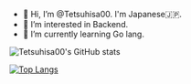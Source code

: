 - 👋 Hi, I’m @Tetsuhisa00. I'm Japanese🇯🇵.
- 👀 I’m interested in Backend.
- 🌱 I’m currently learning Go lang.


![Tetsuhisa00's GitHub stats](https://github-readme-stats.vercel.app/api?username=Tetsuhisa00&show_icons=true&theme=cobalt2)
  
[![Top Langs](https://github-readme-stats.vercel.app/api/top-langs/?username=Tetsuhisa00&hide=python)](https://github.com/anuraghazra/github-readme-stats)

<!---
Tetsuhisa00/Tetsuhisa00 is a ✨ special ✨ repository because its `README.md` (this file) appears on your GitHub profile.
You can click the Preview link to take a look at your changes.
--->
